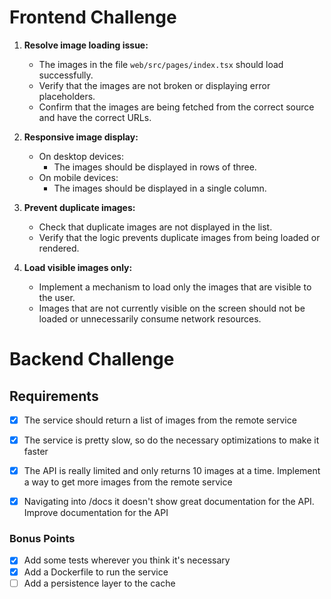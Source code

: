 # Frontend Challenge

1. **Resolve image loading issue:**
   - The images in the file `web/src/pages/index.tsx` should load successfully.
   - Verify that the images are not broken or displaying error placeholders.
   - Confirm that the images are being fetched from the correct source and have the correct URLs.

2. **Responsive image display:**
   - On desktop devices:
     - The images should be displayed in rows of three.
   - On mobile devices:
     - The images should be displayed in a single column.

3. **Prevent duplicate images:**
   - Check that duplicate images are not displayed in the list.
   - Verify that the logic prevents duplicate images from being loaded or rendered.

4. **Load visible images only:**
   - Implement a mechanism to load only the images that are visible to the user.
   - Images that are not currently visible on the screen should not be loaded or unnecessarily consume network resources.


# Backend Challenge
## Requirements

- [x] The service should return a list of images from the remote service
- [x] The service is pretty slow, so do the necessary optimizations to make it faster
- [x] The API is really limited and only returns 10 images at a time. Implement a way to get more images from the remote service
- [x] Navigating into /docs it doesn't show great documentation for the API. Improve documentation for the API


### Bonus Points
- [x] Add some tests wherever you think it's necessary
- [x] Add a Dockerfile to run the service
- [ ] Add a persistence layer to the cache
